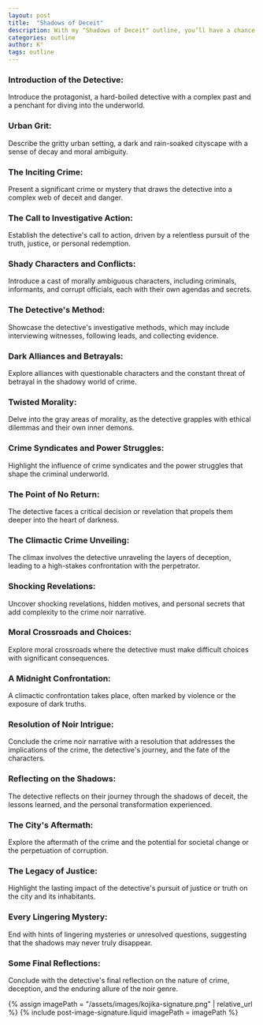 ```yaml
---
layout: post
title:  "Shadows of Deceit"
description: With my "Shadows of Deceit" outline, you’ll have a chance to write a book where readers will be immersed in the dark and morally complex world of crime noir, where a determined detective navigates a treacherous landscape of deception, intrigue, and personal redemption.
categories: outline
author: K°
tags: outline
---
```


### Introduction of the Detective:
Introduce the protagonist, a hard-boiled detective with a complex past and a penchant for diving into the underworld.

### Urban Grit:
Describe the gritty urban setting, a dark and rain-soaked cityscape with a sense of decay and moral ambiguity.

### The Inciting Crime:
Present a significant crime or mystery that draws the detective into a complex web of deceit and danger.

### The Call to Investigative Action:
Establish the detective's call to action, driven by a relentless pursuit of the truth, justice, or personal redemption.

### Shady Characters and Conflicts:
Introduce a cast of morally ambiguous characters, including criminals, informants, and corrupt officials, each with their own agendas and secrets.

### The Detective's Method:
Showcase the detective's investigative methods, which may include interviewing witnesses, following leads, and collecting evidence.

### Dark Alliances and Betrayals:
Explore alliances with questionable characters and the constant threat of betrayal in the shadowy world of crime.

### Twisted Morality:
Delve into the gray areas of morality, as the detective grapples with ethical dilemmas and their own inner demons.

### Crime Syndicates and Power Struggles:
Highlight the influence of crime syndicates and the power struggles that shape the criminal underworld.

### The Point of No Return:
The detective faces a critical decision or revelation that propels them deeper into the heart of darkness.

### The Climactic Crime Unveiling:
The climax involves the detective unraveling the layers of deception, leading to a high-stakes confrontation with the perpetrator.

### Shocking Revelations:
Uncover shocking revelations, hidden motives, and personal secrets that add complexity to the crime noir narrative.

### Moral Crossroads and Choices:
Explore moral crossroads where the detective must make difficult choices with significant consequences.

### A Midnight Confrontation:
A climactic confrontation takes place, often marked by violence or the exposure of dark truths.

### Resolution of Noir Intrigue:
Conclude the crime noir narrative with a resolution that addresses the implications of the crime, the detective's journey, and the fate of the characters.

### Reflecting on the Shadows:
The detective reflects on their journey through the shadows of deceit, the lessons learned, and the personal transformation experienced.

### The City's Aftermath:
Explore the aftermath of the crime and the potential for societal change or the perpetuation of corruption.

### The Legacy of Justice:
Highlight the lasting impact of the detective's pursuit of justice or truth on the city and its inhabitants.

### Every Lingering Mystery:
End with hints of lingering mysteries or unresolved questions, suggesting that the shadows may never truly disappear.

### Some Final Reflections:
Conclude with the detective's final reflection on the nature of crime, deception, and the enduring allure of the noir genre.

<!-- signature -->
{% assign imagePath = "/assets/images/kojika-signature.png" | relative_url %}
{% include post-image-signature.liquid imagePath = imagePath %}